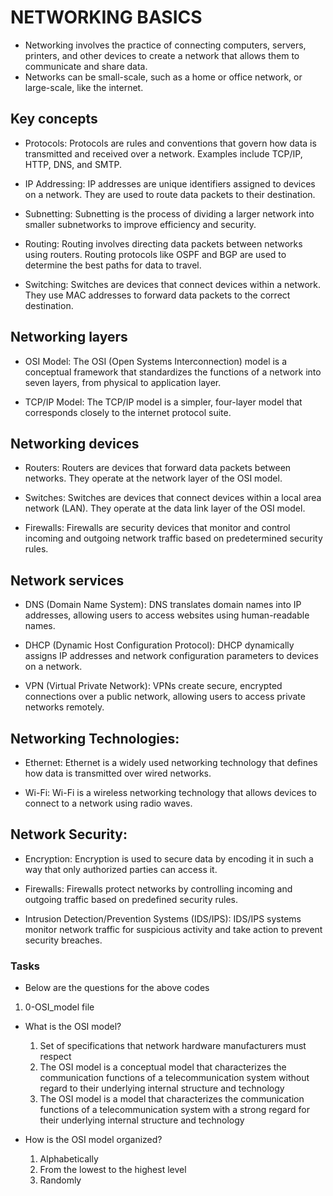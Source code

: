 # NETWORKING BASICS
* Networking involves the practice of connecting computers, servers, printers, and other devices to create a network that allows them to communicate and share data.
* Networks can be small-scale, such as a home or office network, or large-scale, like the internet.

## Key concepts
* Protocols: Protocols are rules and conventions that govern how data is transmitted and received over a network. Examples include TCP/IP, HTTP, DNS, and SMTP.

* IP Addressing: IP addresses are unique identifiers assigned to devices on a network. They are used to route data packets to their destination.

* Subnetting: Subnetting is the process of dividing a larger network into smaller subnetworks to improve efficiency and security.

* Routing: Routing involves directing data packets between networks using routers. Routing protocols like OSPF and BGP are used to determine the best paths for data to travel.

* Switching: Switches are devices that connect devices within a network. They use MAC addresses to forward data packets to the correct destination.

## Networking layers
* OSI Model: The OSI (Open Systems Interconnection) model is a conceptual framework that standardizes the functions of a network into seven layers, from physical to application layer.

* TCP/IP Model: The TCP/IP model is a simpler, four-layer model that corresponds closely to the internet protocol suite.

## Networking devices
* Routers: Routers are devices that forward data packets between networks. They operate at the network layer of the OSI model.

* Switches: Switches are devices that connect devices within a local area network (LAN). They operate at the data link layer of the OSI model.

* Firewalls: Firewalls are security devices that monitor and control incoming and outgoing network traffic based on predetermined security rules.

## Network services
* DNS (Domain Name System): DNS translates domain names into IP addresses, allowing users to access websites using human-readable names.

* DHCP (Dynamic Host Configuration Protocol): DHCP dynamically assigns IP addresses and network configuration parameters to devices on a network.

* VPN (Virtual Private Network): VPNs create secure, encrypted connections over a public network, allowing users to access private networks remotely.

## Networking Technologies:
* Ethernet: Ethernet is a widely used networking technology that defines how data is transmitted over wired networks.

* Wi-Fi: Wi-Fi is a wireless networking technology that allows devices to connect to a network using radio waves.

## Network Security:
* Encryption: Encryption is used to secure data by encoding it in such a way that only authorized parties can access it.

* Firewalls: Firewalls protect networks by controlling incoming and outgoing traffic based on predefined security rules.

* Intrusion Detection/Prevention Systems (IDS/IPS): IDS/IPS systems monitor network traffic for suspicious activity and take action to prevent security breaches.

### Tasks
* Below are the questions for the above codes
1. 0-OSI_model file
* What is the OSI model?

   1. Set of specifications that network hardware manufacturers must respect
   2. The OSI model is a conceptual model that characterizes the communication functions of a telecommunication system without regard to their underlying internal structure and technology
   3. The OSI model is a model that characterizes the communication functions of a telecommunication system with a strong regard for their underlying internal structure and technology

* How is the OSI model organized?

   1. Alphabetically
   2. From the lowest to the highest level
   3. Randomly

